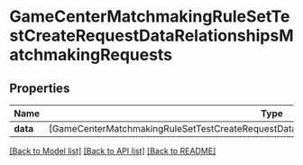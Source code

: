 # GameCenterMatchmakingRuleSetTestCreateRequestDataRelationshipsMatchmakingRequests

## Properties
Name | Type | Description | Notes
------------ | ------------- | ------------- | -------------
**data** | [GameCenterMatchmakingRuleSetTestCreateRequestDataRelationshipsMatchmakingRequestsDataInner] |  | 

[[Back to Model list]](../README.md#documentation-for-models) [[Back to API list]](../README.md#documentation-for-api-endpoints) [[Back to README]](../README.md)


